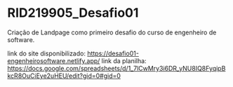 # RID219905_Desafio01
Criação de Landpage como primeiro desafio do curso de engenheiro de software.

link do site disponibilizado: https://desafio01-engenheirosoftware.netlify.app/
link da planilha: https://docs.google.com/spreadsheets/d/1_7lCwMry3i6DR_yNU8IQ8FyqipBkcR8OuCiEye2uHEU/edit?gid=0#gid=0
